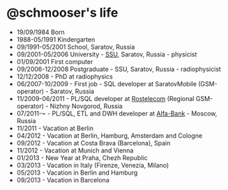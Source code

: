 @schmooser's life
=================

- 19/09/1984 Born
- 1988-05/1991 Kindergarten
- 09/1991-05/2001 School, Saratov, Russia
- 09/2001-05/2006 University - [SSU](http://sgu.ru), Saratov, Russia - physicist
- 01/09/2001 First computer
- 09/2006-12/2008 Postgraduate - SSU, Saratov, Russia - radiophysicist
- 12/12/2008 - PhD at radiophysics
- 06/2007-10/2009 - First job - SQL developer at SaratovMobile (GSM-operator) - Saratov, Russia
- 11/2009-06/2011 - PL/SQL developer at [Rostelecom](http://www.rostelecom.ru/en/about/info/) (Regional GSM-operator) - Nizhny Novgorod, Russia
- 07/2011-~ - PL/SQL, ETL and DWH developer at [Alfa-Bank](http://alfabank.ru) - Moscow, Russia
- 11/2011 - Vacation at Berlin
- 04/2012 - Vacation at Berlin, Hamburg, Amsterdam and Cologne
- 09/2012 - Vacation at Costa Brava (Barcelona), Spain
- 11/2012 - Vacation at Munich and Vienna
- 01/2013 - New Year at Praha, Chezh Republic
- 03/2013 - Vacation in Italy (Firenze, Venezia, Milano)
- 05/2013 - Vacation in Berlin and Hamburg
- 09/2013 - Vacation in Barcelona

